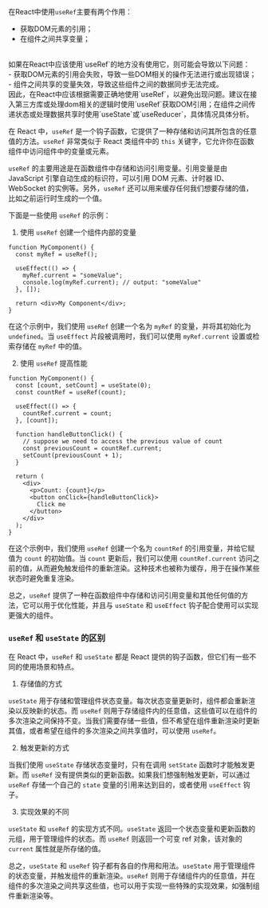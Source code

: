 在React中使用`useRef`主要有两个作用：
<br/>
- 获取DOM元素的引用；
- 在组件之间共享变量；
<br/>
如果在React中应该使用`useRef`的地方没有使用它，则可能会导致以下问题：
<br/>
- 获取DOM元素的引用会失败，导致一些DOM相关的操作无法进行或出现错误；
- 组件之间共享的变量失效，导致这些组件之间的数据同步无法完成。
<br/>
因此，在React中应该根据需要正确地使用`useRef`，以避免出现问题。建议在接入第三方库或处理dom相关的逻辑时使用`useRef`获取DOM引用；在组件之间传递状态或处理数据共享时使用`useState`或`useReducer`，具体情况具体分析。


在 React 中，`useRef` 是一个钩子函数，它提供了一种存储和访问其所包含的任意值的方法。`useRef` 非常类似于 React 类组件中的 `this` 关键字，它允许你在函数组件中访问组件中的变量或元素。

`useRef` 的主要用途是在函数组件中存储和访问引用变量。引用变量是由 JavaScript 引擎自动生成的标识符，可以引用 DOM 元素、计时器 ID、WebSocket 的实例等。另外，`useRef` 还可以用来缓存任何我们想要存储的值，比如之前运行时生成的一个值。

下面是一些使用 `useRef` 的示例：

1. 使用 `useRef` 创建一个组件内部的变量

```
function MyComponent() {
  const myRef = useRef();

  useEffect(() => {
    myRef.current = "someValue";
    console.log(myRef.current); // output: "someValue"
  }, []);

  return <div>My Component</div>;
}
```

在这个示例中，我们使用 `useRef` 创建一个名为 `myRef` 的变量，并将其初始化为 `undefined`。当 `useEffect` 片段被调用时，我们可以使用 `myRef.current` 设置或检索存储在 `myRef` 中的值。

2. 使用 `useRef` 提高性能

```
function MyComponent() {
  const [count, setCount] = useState(0);
  const countRef = useRef(count);

  useEffect(() => {
    countRef.current = count;
  }, [count]);

  function handleButtonClick() {
    // suppose we need to access the previous value of count
    const previousCount = countRef.current;
    setCount(previousCount + 1);
  }

  return (
    <div>
      <p>Count: {count}</p>
      <button onClick={handleButtonClick}>
        Click me
      </button>
    </div>
  );
}
```

在这个示例中，我们使用 `useRef` 创建一个名为 `countRef` 的引用变量，并给它赋值为 `count` 的初始值。当 `count` 更新后，我们可以使用 `countRef.current` 访问之前的值，从而避免触发组件的重新渲染。这种技术也被称为缓存，用于在操作某些状态时避免重复渲染。

总之，`useRef` 提供了一种在函数组件中存储和访问引用变量和其他任何值的方法，它可以用于优化性能，并且与 `useState` 和 `useEffect` 钩子配合使用可以实现更强大的组件。


### `useRef` 和 `useState` 的区别

在 React 中，`useRef` 和 `useState` 都是 React 提供的钩子函数，但它们有一些不同的使用场景和特点。

1. 存储值的方式

`useState` 用于存储和管理组件状态变量。每次状态变量更新时，组件都会重新渲染以反映新的状态。而 `useRef` 则用于存储组件内的任意值，这些值可以在组件的多次渲染之间保持不变。当我们需要存储一些值，但不希望在组件重新渲染时更新其值，或者希望在组件的多次渲染之间共享值时，可以使用 `useRef`。

2. 触发更新的方式

当我们使用 `useState` 存储状态变量时，只有在调用 `setState` 函数时才能触发更新。而 `useRef` 没有提供类似的更新函数。如果我们想强制触发更新，可以通过 `useRef` 存储一个自己的 `state` 变量的引用来达到目的，或者使用 `useEffect` 钩子。

3. 实现效果的不同

`useState` 和 `useRef` 的实现方式不同。`useState` 返回一个状态变量和更新函数的元组，用于管理组件的状态。而 `useRef` 则返回一个可变 ref 对象，该对象的 `current` 属性就是所存储的值。

总之，`useState` 和 `useRef` 钩子都有各自的作用和用法。`useState` 用于管理组件的状态变量，并触发组件的重新渲染。`useRef` 则用于存储组件内的任意值，并在组件的多次渲染之间共享这些值，也可以用于实现一些特殊的实现效果，如强制组件重新渲染等。
